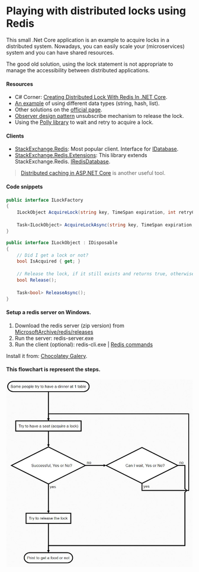 # Playing with distributed locks using Redis

This small .Net Core application is an example to acquire locks in a distributed system.
Nowadays, you can easily scale your (microservices) system and you can have shared resources.

The good old solution, using the lock statement is not appropriate to manage the accessibility between distributed applications.

#### Resources

- C# Corner: [Creating Distributed Lock With Redis In .NET Core](https://www.c-sharpcorner.com/article/creating-distributed-lock-with-redis-in-net-core).
- [An example](http://taswar.zeytinsoft.com/redis-running-in-docker/) of using different data types (string, hash, list).
- Other solutions on the [official page](https://redis.io/topics/distlock). 
- [Observer design pattern](https://docs.microsoft.com/en-us/dotnet/standard/events/observer-design-pattern) unsubscribe mechanism to release the lock.
- Using the [Polly library](https://github.com/App-vNext/Polly) to wait and retry to acquire a lock.

#### Clients

- [StackExchange.Redis](https://github.com/StackExchange/StackExchange.Redis): Most popular client. Interface for [IDatabase](https://github.com/StackExchange/StackExchange.Redis/blob/master/src/StackExchange.Redis/Interfaces/IDatabase.cs).
- [StackExchange.Redis.Extensions](https://github.com/imperugo/StackExchange.Redis.Extensions): This library extends StackExchange.Redis. [IRedisDatabase](https://github.com/imperugo/StackExchange.Redis.Extensions/blob/master/src/StackExchange.Redis.Extensions.Core/Abstractions/IRedisDatabase.cs).

>  [Distributed caching in ASP.NET Core](https://docs.microsoft.com/en-ie/aspnet/core/performance/caching/distributed?view=aspnetcore-2.2) is another useful tool.

#### Code snippets
```csharp
public interface ILockFactory
{
    ILockObject AcquireLock(string key, TimeSpan expiration, int retryCount = 0, TimeSpan sleepDuration = default);
    
    Task<ILockObject> AcquireLockAsync(string key, TimeSpan expiration, int retryCount = 0, TimeSpan sleepDuration = default, CancellationToken cancelToken = default);
}
```

```csharp
public interface ILockObject : IDisposable
{
    // Did I get a lock or not?
    bool IsAcquired { get; }

    // Release the lock, if it still exists and returns true, otherwise false.
    bool Release();

    Task<bool> ReleaseAsync();
}
```

#### Setup a redis server on Windows.

1. Download the redis server (zip version) from [MicrosoftArchive/redis/releases](https://github.com/MicrosoftArchive/redis/releases)
2. Run the server: redis-server.exe
3. Run the client (optional): redis-cli.exe | [Redis commands](https://redis.io/commands)

Install it from: [Chocolatey Galery](https://chocolatey.org/packages/redis-64).

#### This flowchart is represent the steps.

![Flowchart](Flowchart.JPG)
